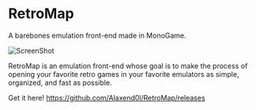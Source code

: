 # RetroMap
A barebones emulation front-end made in MonoGame.

![ScreenShot](Screenshot.png)

RetroMap is an emulation front-end whose goal is to make the process of opening your favorite retro games in your favorite emulators as simple, organized, and fast as possible.

Get it here! https://github.com/Alaxend0l/RetroMap/releases

